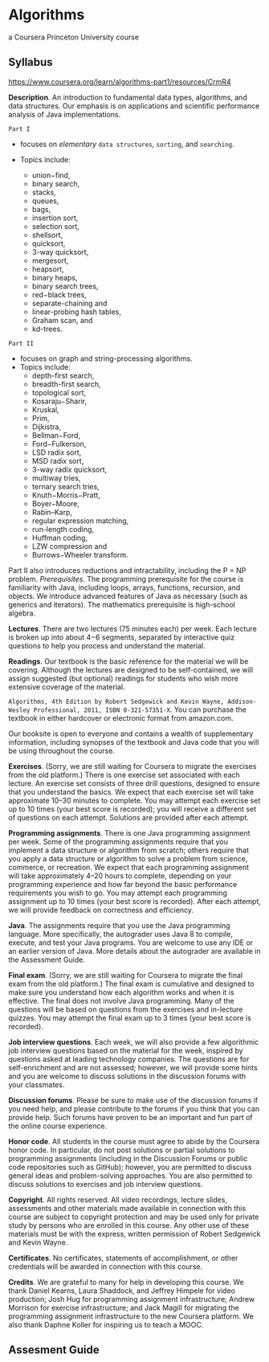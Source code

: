 # Algorithms

a Coursera Princeton University course

## Syllabus

https://www.coursera.org/learn/algorithms-part1/resources/CrmR4

__Description__. An introduction to fundamental data types, algorithms, and data structures. Our emphasis is on applications and scientific performance analysis of Java implementations.

`Part I`

- focuses on _elementary_ `data structures`, `sorting`, and `searching`.
- Topics include:

    - union−find,
    - binary search,
    - stacks,
    - queues,
    - bags,
    - insertion sort,
    - selection sort,
    - shellsort,
    - quicksort,
    - 3-way quicksort,
    - mergesort,
    - heapsort,
    - binary heaps,
    - binary search trees,
    - red−black trees,
    - separate-chaining and
    - linear-probing hash tables,
    - Graham scan, and
    - kd-trees.

`Part II`

- focuses on graph and string-processing algorithms.
- Topics include:
    - depth-first search,
    - breadth-first search,
    - topological sort,
    - Kosaraju−Sharir,
    - Kruskal,
    - Prim,
    - Dijkistra,
    - Bellman−Ford,
    - Ford−Fulkerson,
    - LSD radix sort,
    - MSD radix sort,
    - 3-way radix quicksort,
    - multiway tries,
    - ternary search tries,
    - Knuth−Morris−Pratt,
    - Boyer−Moore,
    - Rabin–Karp,
    - regular expression matching,
    - run-length coding,
    - Huffman coding,
    - LZW compression and
    - Burrows−Wheeler transform.

Part II also introduces reductions and intractability, including the P = NP problem.
_Prerequisites_. The programming prerequisite for the course is familiarity with Java, including loops, arrays, functions, recursion, and objects. We introduce advanced features of Java as necessary (such as generics and iterators). The mathematics prerequisite is high-school algebra.

__Lectures__. There are two lectures (75 minutes each) per week. Each lecture is broken up into about 4−6 segments, separated by interactive quiz questions to help you process and understand the material.

__Readings__. Our textbook is the basic reference for the material we will be covering. Although the lectures are designed to be self-contained, we will assign suggested (but optional) readings for students who wish more extensive coverage of the material.

`Algorithms, 4th Edition by Robert Sedgewick and Kevin Wayne, Addison-Wesley Professional, 2011, ISBN 0-321-57351-X`.
You can purchase the textbook in either hardcover or electronic format from amazon.com.

Our booksite is open to everyone and contains a wealth of supplementary information, including synopses of the textbook and Java code that you will be using throughout the course.

__Exercises__. (Sorry, we are still waiting for Coursera to migrate the exercises from the old platform.) There is one exercise set associated with each lecture. An exercise set consists of three drill questions, designed to ensure that you understand the basics. We expect that each exercise set will take approximate 10–30 minutes to complete. You may attempt each exercise set up to 10 times (your best score is recorded); you will receive a different set of questions on each attempt. Solutions are provided after each attempt.

__Programming assignments__. There is one Java programming assignment per week. Some of the programming assignments require that you implement a data structure or algorithm from scratch; others require that you apply a data structure or algorithm to solve a problem from science, commerce, or recreation. We expect that each programming assignment will take approximately 4–20 hours to complete, depending on your programming experience and how far beyond the basic performance requirements you wish to go. You may attempt each programming assignment up to 10 times (your best score is recorded). After each attempt, we will provide feedback on correctness and efficiency.

__Java__. The assignments require that you use the Java programming language. More specifically, the autograder uses Java 8 to compile, execute, and test your Java programs. You are welcome to use any IDE or an earlier version of Java. More details about the autograder are available in the Assessment Guide.

__Final exam__. (Sorry, we are still waiting for Coursera to migrate the final exam from the old platform.) The final exam is cumulative and designed to make sure you understand how each algorithm works and when it is effective. The final does not involve Java programming. Many of the questions will be based on questions from the exercises and in-lecture quizzes. You may attempt the final exam up to 3 times (your best score is recorded).

__Job interview questions__. Each week, we will also provide a few algorithmic job interview questions based on the material for the week, inspired by questions asked at leading technology companies. The questions are for self-enrichment and are not assessed; however, we will provide some hints and you are welcome to discuss solutions in the discussion forums with your classmates.

__Discussion forums__. Please be sure to make use of the discussion forums if you need help, and please contribute to the forums if you think that you can provide help. Such forums have proven to be an important and fun part of the online course experience.

__Honor code__. All students in the course must agree to abide by the Coursera honor code. In particular, do not post solutions or partial solutions to programming assignments (including in the Discussion Forums or public code repositories such as GitHub); however, you are permitted to discuss general ideas and problem-solving approaches. You are also permitted to discuss solutions to exercises and job interview questions.

__Copyright__. All rights reserved. All video recordings, lecture slides, assessments and other materials made available in connection with this course are subject to copyright protection and may be used only for private study by persons who are enrolled in this course. Any other use of these materials must be with the express, written permission of Robert Sedgewick and Kevin Wayne.

__Certificates__. No certificates, statements of accomplishment, or other credentials will be awarded in connection with this course.

__Credits__. We are grateful to many for help in developing this course. We thank Daniel Kearns, Laura Shaddock, and Jeffrey Himpele for video production; Josh Hug for programming assignment infrastructure; Andrew Morrison for exercise infrastructure; and Jack Magill for migrating the programming assignment infrastructure to the new Coursera platform. We also thank Daphne Koller for inspiring us to teach a MOOC.

## Assesment Guide

